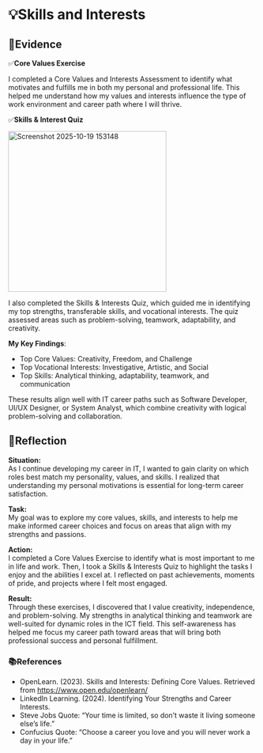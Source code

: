 # 💡Skills and Interests  
## 📄Evidence 
✅**Core Values Exercise**  

I completed a Core Values and Interests Assessment to identify what motivates and fulfills me in both my personal and professional life. This helped me understand how my values and interests influence the type of work environment and career path where I will thrive.  

✅**Skills & Interest Quiz**   
  
<img width="320" height="325" alt="Screenshot 2025-10-19 153148" src="https://github.com/user-attachments/assets/afc27d6a-b366-4aed-a932-cf2cb240d084" />    

I also completed the Skills & Interests Quiz, which guided me in identifying my top strengths, transferable skills, and vocational interests. The quiz assessed areas such as problem-solving, teamwork, adaptability, and creativity.  

**My Key Findings**:  

- Top Core Values: Creativity, Freedom, and Challenge  
- Top Vocational Interests: Investigative, Artistic, and Social  
- Top Skills: Analytical thinking, adaptability, teamwork, and communication  

These results align well with IT career paths such as Software Developer, UI/UX Designer, or System Analyst, which combine creativity with logical problem-solving and collaboration.  

## 💬Reflection  

**Situation:**  
As I continue developing my career in IT, I wanted to gain clarity on which roles best match my personality, values, and skills. I realized that understanding my personal motivations is essential for long-term career satisfaction.  

**Task:**  
My goal was to explore my core values, skills, and interests to help me make informed career choices and focus on areas that align with my strengths and passions.   

**Action:**  
I completed a Core Values Exercise to identify what is most important to me in life and work. Then, I took a Skills & Interests Quiz to highlight the tasks I enjoy and the abilities I excel at. I reflected on past achievements, moments of pride, and projects where I felt most engaged.  

**Result:**  
Through these exercises, I discovered that I value creativity, independence, and problem-solving. My strengths in analytical thinking and teamwork are well-suited for dynamic roles in the ICT field.
This self-awareness has helped me focus my career path toward areas that will bring both professional success and personal fulfillment.  

### 📚References  

- OpenLearn. (2023). Skills and Interests: Defining Core Values. Retrieved from https://www.open.edu/openlearn/  
- LinkedIn Learning. (2024). Identifying Your Strengths and Career Interests.  
- Steve Jobs Quote: “Your time is limited, so don’t waste it living someone else’s life.”  
- Confucius Quote: “Choose a career you love and you will never work a day in your life.”  
